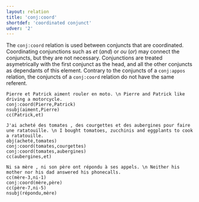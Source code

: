```yaml
---
layout: relation
title: 'conj:coord'
shortdef: 'coordinated conjunct'
udver: '2'
---
```


The `conj:coord` relation is used between conjuncts that are coordinated. Coordinating conjunctions such as _et_ (_and_) or _ou_ (_or_) may connect the conjuncts, but they are not necessary. 
Conjunctions are treated asymetrically with the first conjunct as the head, and all the other conjuncts as dependants of this element.
Contrary to the conjuncts of a `conj:appos` relation, the conjuncts of a `conj:coord` relation do not have the same referent.

~~~ sdparse
Pierre et Patrick aiment rouler en moto. \n Pierre and Patrick like driving a motorcycle.
conj:coord(Pierre,Patrick)
nsubj(aiment,Pierre)
cc(Patrick,et)
~~~

~~~ sdparse
J'ai acheté des tomates , des courgettes et des aubergines pour faire une ratatouille. \n I bought tomatoes, zucchinis and eggplants to cook a ratatouille.
obj(acheté,tomates)
conj:coord(tomates,courgettes)
conj:coord(tomates,aubergines)
cc(aubergines,et)
~~~

~~~ sdparse
Ni sa mère , ni son père ont répondu à ses appels. \n Neither his mother nor his dad answered his phonecalls.
cc(mère-3,ni-1)
conj:coord(mère,père)
cc(père-7,ni-5)
nsubj(répondu,mère)
~~~
